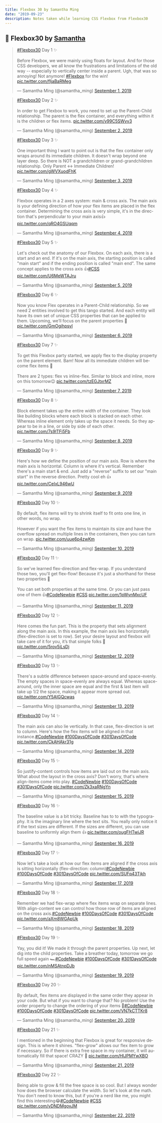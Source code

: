 ```yaml
---
title: Flexbox 30 by Samantha Ming
date: "2019-09-23"
description: Notes taken while learning CSS Flexbox from Flexbox30
---
```


## 🚀 Flexbox30 by [Samantha](https://twitter.com/samantha_ming)

<blockquote class="twitter-tweet"><p lang="en" dir="ltr"><a href="https://twitter.com/hashtag/Flexbox30?src=hash&amp;ref_src=twsrc%5Etfw">#Flexbox30</a> Day 1 ✨<br><br>Before Flexbox, we were mainly using floats for layout. And for those CSS developers, we all know the frustrations and limitations of the old way -- especially to vertically center inside a parent. Ugh, that was so annoying! Not anymore! <a href="https://twitter.com/hashtag/Flexbox?src=hash&amp;ref_src=twsrc%5Etfw">#Flexbox</a> for the win! <a href="https://t.co/fIjaBaRMeg">pic.twitter.com/fIjaBaRMeg</a></p>&mdash; Samantha Ming (@samantha_ming) <a href="https://twitter.com/samantha_ming/status/1168234277529509888?ref_src=twsrc%5Etfw">September 1, 2019</a></blockquote>

<blockquote class="twitter-tweet"><p lang="en" dir="ltr"><a href="https://twitter.com/hashtag/Flexbox30?src=hash&amp;ref_src=twsrc%5Etfw">#Flexbox30</a> Day 2 ✨<br><br>In order to get Flexbox to work, you need to set up the Parent-Child relationship. The parent is the flex container, and everything within it is the children or flex items. <a href="https://t.co/v99C5SWvv3">pic.twitter.com/v99C5SWvv3</a></p>&mdash; Samantha Ming (@samantha_ming) <a href="https://twitter.com/samantha_ming/status/1168538828501483522?ref_src=twsrc%5Etfw">September 2, 2019</a></blockquote>

<blockquote class="twitter-tweet"><p lang="en" dir="ltr"><a href="https://twitter.com/hashtag/Flexbox30?src=hash&amp;ref_src=twsrc%5Etfw">#Flexbox30</a> Day 3 ✨<br><br>One important thing I want to point out is that the flex container only wraps around its immediate children. It doesn&#39;t wrap beyond one layer deep. So there is NOT a grandchildren or grand-grandchildren relationship. Only Parent ↔️ Immediate Children! <a href="https://t.co/gWVXuodFhK">pic.twitter.com/gWVXuodFhK</a></p>&mdash; Samantha Ming (@samantha_ming) <a href="https://twitter.com/samantha_ming/status/1168901825417941000?ref_src=twsrc%5Etfw">September 3, 2019</a></blockquote>

<blockquote class="twitter-tweet"><p lang="en" dir="ltr"><a href="https://twitter.com/hashtag/Flexbox30?src=hash&amp;ref_src=twsrc%5Etfw">#Flexbox30</a> Day 4 ✨<br><br>Flexbox operates in a 2 axes system: main &amp; cross axis. The main axis is your defining direction of how your flex items are placed in the flex container. Determining the cross axis is very simple, it&#39;s in the direction that&#39;s perpendicular to your main axis👍 <a href="https://t.co/qRO4GSUqqm">pic.twitter.com/qRO4GSUqqm</a></p>&mdash; Samantha Ming (@samantha_ming) <a href="https://twitter.com/samantha_ming/status/1169264067866812416?ref_src=twsrc%5Etfw">September 4, 2019</a></blockquote>

<blockquote class="twitter-tweet"><p lang="en" dir="ltr"><a href="https://twitter.com/hashtag/Flexbox30?src=hash&amp;ref_src=twsrc%5Etfw">#Flexbox30</a> Day 5 ✨<br><br>Let&#39;s check out the anatomy of our Flexbox. On each axis, there is a start and an end. If it&#39;s on the main axis, the starting position is called &quot;main start&quot; and if the ending position is called &quot;main end&quot;. The same concept applies to the cross axis 👍<a href="https://twitter.com/hashtag/CSS?src=hash&amp;ref_src=twsrc%5Etfw">#CSS</a> <a href="https://t.co/U6MeWTAJru">pic.twitter.com/U6MeWTAJru</a></p>&mdash; Samantha Ming (@samantha_ming) <a href="https://twitter.com/samantha_ming/status/1169626326019428358?ref_src=twsrc%5Etfw">September 5, 2019</a></blockquote>

<blockquote class="twitter-tweet"><p lang="en" dir="ltr"><a href="https://twitter.com/hashtag/Flexbox30?src=hash&amp;ref_src=twsrc%5Etfw">#Flexbox30</a> Day 6 ✨<br><br>Now you know Flex operates in a Parent-Child relationship. So we need 2 entities involved to get this tango started. And each entity will have its own set of unique CSS properties that can be applied to them. Upcoming, we’ll focus on the parent properties 🤰 <a href="https://t.co/GmOgihpsvl">pic.twitter.com/GmOgihpsvl</a></p>&mdash; Samantha Ming (@samantha_ming) <a href="https://twitter.com/samantha_ming/status/1169990512842964998?ref_src=twsrc%5Etfw">September 6, 2019</a></blockquote>

<blockquote class="twitter-tweet"><p lang="en" dir="ltr"><a href="https://twitter.com/hashtag/Flexbox30?src=hash&amp;ref_src=twsrc%5Etfw">#Flexbox30</a> Day 7 ✨<br><br>To get this Flexbox party started, we apply flex to the display property on the parent element. Bam! Now all its immediate children will become flex items 🎊<br><br>There are 2 types: flex vs inline-flex. Similar to block and inline, more on this tomorrow😉 <a href="https://t.co/tzEGJtxrMZ">pic.twitter.com/tzEGJtxrMZ</a></p>&mdash; Samantha Ming (@samantha_ming) <a href="https://twitter.com/samantha_ming/status/1170405305613615104?ref_src=twsrc%5Etfw">September 7, 2019</a></blockquote>

<blockquote class="twitter-tweet"><p lang="en" dir="ltr"><a href="https://twitter.com/hashtag/Flexbox30?src=hash&amp;ref_src=twsrc%5Etfw">#Flexbox30</a> Day 8 ✨<br><br>Block element takes up the entire width of the container. They look like building blocks where each block is stacked on each other. Whereas inline element only takes up the space it needs. So they appear to be in a line, or side by side of each other. <a href="https://t.co/7s9lTFi5Fb">pic.twitter.com/7s9lTFi5Fb</a></p>&mdash; Samantha Ming (@samantha_ming) <a href="https://twitter.com/samantha_ming/status/1170792070526537729?ref_src=twsrc%5Etfw">September 8, 2019</a></blockquote>

<blockquote class="twitter-tweet"><p lang="en" dir="ltr"><a href="https://twitter.com/hashtag/Flexbox30?src=hash&amp;ref_src=twsrc%5Etfw">#Flexbox30</a> Day 9 ✨<br><br>Here&#39;s how we define the position of our main axis. Row is where the main axis is horizontal. Column is where it&#39;s vertical. Remember there&#39;s a main start &amp; end. Just add a &quot;reverse&quot; suffix to set our &quot;main start&quot; in the reverse direction. Pretty cool eh 👍 <a href="https://t.co/CeIxL946wU">pic.twitter.com/CeIxL946wU</a></p>&mdash; Samantha Ming (@samantha_ming) <a href="https://twitter.com/samantha_ming/status/1171075538531651584?ref_src=twsrc%5Etfw">September 9, 2019</a></blockquote>

<blockquote class="twitter-tweet"><p lang="en" dir="ltr"><a href="https://twitter.com/hashtag/Flexbox30?src=hash&amp;ref_src=twsrc%5Etfw">#Flexbox30</a> Day 10 ✨<br><br>By default, flex items will try to shrink itself to fit onto one line, in other words, no wrap. <br><br>However if you want the flex items to maintain its size and have the overflow spread on multiple lines in the containers, then you can turn on wrap. <a href="https://t.co/uue6p4zwKm">pic.twitter.com/uue6p4zwKm</a></p>&mdash; Samantha Ming (@samantha_ming) <a href="https://twitter.com/samantha_ming/status/1171443806736011271?ref_src=twsrc%5Etfw">September 10, 2019</a></blockquote>

<blockquote class="twitter-tweet"><p lang="en" dir="ltr"><a href="https://twitter.com/hashtag/Flexbox30?src=hash&amp;ref_src=twsrc%5Etfw">#Flexbox30</a> Day 11 ✨<br><br>So we&#39;ve learned flex-direction and flex-wrap. If you understand those two, you&#39;ll get flex-flow! Because it&#39;s just a shorthand for these two properties 👏<br><br>You can set both properties at the same time. Or you can just pass one of them 👍<a href="https://twitter.com/hashtag/CodeNewbie?src=hash&amp;ref_src=twsrc%5Etfw">#CodeNewbie</a> <a href="https://twitter.com/hashtag/CSS?src=hash&amp;ref_src=twsrc%5Etfw">#CSS</a> <a href="https://t.co/1pWynMxcUF">pic.twitter.com/1pWynMxcUF</a></p>&mdash; Samantha Ming (@samantha_ming) <a href="https://twitter.com/samantha_ming/status/1171802882863009792?ref_src=twsrc%5Etfw">September 11, 2019</a></blockquote>

<blockquote class="twitter-tweet"><p lang="en" dir="ltr"><a href="https://twitter.com/hashtag/Flexbox30?src=hash&amp;ref_src=twsrc%5Etfw">#Flexbox30</a> Day 12 ✨<br><br>Here comes the fun part. This is the property that sets alignment along the main axis. In this example, the main axis lies horizontally (flex-direction is set to row). Set your desire layout and flexbox will take care of it for you, it’s that simple folks 🤩 <a href="https://t.co/5rov5iLsDj">pic.twitter.com/5rov5iLsDj</a></p>&mdash; Samantha Ming (@samantha_ming) <a href="https://twitter.com/samantha_ming/status/1172164342457892864?ref_src=twsrc%5Etfw">September 12, 2019</a></blockquote>

<blockquote class="twitter-tweet"><p lang="en" dir="ltr"><a href="https://twitter.com/hashtag/Flexbox30?src=hash&amp;ref_src=twsrc%5Etfw">#Flexbox30</a> Day 13 ✨<br><br>There&#39;s a subtle difference between space-around and space-evenly. The empty spaces in space-evenly are always equal. Whereas space-around, only the inner space are equal and the first &amp; last item will take up 1/2 the space, making it appear more spread out. <a href="https://t.co/Y5AIGQcwas">pic.twitter.com/Y5AIGQcwas</a></p>&mdash; Samantha Ming (@samantha_ming) <a href="https://twitter.com/samantha_ming/status/1172526525452705793?ref_src=twsrc%5Etfw">September 13, 2019</a></blockquote>

<blockquote class="twitter-tweet"><p lang="en" dir="ltr"><a href="https://twitter.com/hashtag/Flexbox30?src=hash&amp;ref_src=twsrc%5Etfw">#Flexbox30</a> Day 14 ✨<br><br>The main axis can also lie vertically. In that case, flex-direction is set to column. Here&#39;s how the flex items will be aligned in that instance.<a href="https://twitter.com/hashtag/CodeNewbie?src=hash&amp;ref_src=twsrc%5Etfw">#CodeNewbie</a> <a href="https://twitter.com/hashtag/100DaysOfCode?src=hash&amp;ref_src=twsrc%5Etfw">#100DaysOfCode</a> <a href="https://twitter.com/hashtag/301DaysOfCode?src=hash&amp;ref_src=twsrc%5Etfw">#301DaysOfCode</a> <a href="https://t.co/CkAHAkr31g">pic.twitter.com/CkAHAkr31g</a></p>&mdash; Samantha Ming (@samantha_ming) <a href="https://twitter.com/samantha_ming/status/1172945061773860864?ref_src=twsrc%5Etfw">September 14, 2019</a></blockquote>

<blockquote class="twitter-tweet"><p lang="en" dir="ltr"><a href="https://twitter.com/hashtag/Flexbox30?src=hash&amp;ref_src=twsrc%5Etfw">#Flexbox30</a> Day 15 ✨<br><br>So justify-content controls how items are laid out on the main axis. What about the layout in the cross axis? Don&#39;t worry, that&#39;s where align-items come into play. <a href="https://twitter.com/hashtag/CodeNewbie?src=hash&amp;ref_src=twsrc%5Etfw">#CodeNewbie</a> <a href="https://twitter.com/hashtag/100DaysOfCode?src=hash&amp;ref_src=twsrc%5Etfw">#100DaysOfCode</a> <a href="https://twitter.com/hashtag/301DaysOfCode?src=hash&amp;ref_src=twsrc%5Etfw">#301DaysOfCode</a> <a href="https://t.co/Zk3xaRNgYn">pic.twitter.com/Zk3xaRNgYn</a></p>&mdash; Samantha Ming (@samantha_ming) <a href="https://twitter.com/samantha_ming/status/1173307613708050432?ref_src=twsrc%5Etfw">September 15, 2019</a></blockquote>

<blockquote class="twitter-tweet"><p lang="en" dir="ltr"><a href="https://twitter.com/hashtag/Flexbox30?src=hash&amp;ref_src=twsrc%5Etfw">#Flexbox30</a> Day 16 ✨<br><br>The baseline value is a bit tricky. Baseline has to to with the typography. It is the imaginary line where the text sits. You really only notice it if the text sizes are different. If the sizes are different, you can use baseline to uniformly align them 👍 <a href="https://t.co/ougFHTwiJR">pic.twitter.com/ougFHTwiJR</a></p>&mdash; Samantha Ming (@samantha_ming) <a href="https://twitter.com/samantha_ming/status/1173612572110544897?ref_src=twsrc%5Etfw">September 16, 2019</a></blockquote>

<blockquote class="twitter-tweet"><p lang="en" dir="ltr"><a href="https://twitter.com/hashtag/Flexbox30?src=hash&amp;ref_src=twsrc%5Etfw">#Flexbox30</a> Day 17 ✨<br><br>Now let&#39;s take a look at how our flex items are aligned if the cross axis is sitting horizontally (flex-direction: column)<a href="https://twitter.com/hashtag/CodeNewbie?src=hash&amp;ref_src=twsrc%5Etfw">#CodeNewbie</a> <a href="https://twitter.com/hashtag/100DaysOfCode?src=hash&amp;ref_src=twsrc%5Etfw">#100DaysOfCode</a> <a href="https://twitter.com/hashtag/301DaysOfCode?src=hash&amp;ref_src=twsrc%5Etfw">#301DaysOfCode</a> <a href="https://t.co/SUFq43Tjkh">pic.twitter.com/SUFq43Tjkh</a></p>&mdash; Samantha Ming (@samantha_ming) <a href="https://twitter.com/samantha_ming/status/1173975356945993729?ref_src=twsrc%5Etfw">September 17, 2019</a></blockquote>

<blockquote class="twitter-tweet"><p lang="en" dir="ltr"><a href="https://twitter.com/hashtag/Flexbox30?src=hash&amp;ref_src=twsrc%5Etfw">#Flexbox30</a> Day 18 ✨<br><br>Remember we had flex-wrap where flex items wrap on separate lines. With align-content we can control how those row of items are aligned on the cross axis.<a href="https://twitter.com/hashtag/CodeNewbie?src=hash&amp;ref_src=twsrc%5Etfw">#CodeNewbie</a> <a href="https://twitter.com/hashtag/100DaysOfCode?src=hash&amp;ref_src=twsrc%5Etfw">#100DaysOfCode</a> <a href="https://twitter.com/hashtag/301DaysOfCode?src=hash&amp;ref_src=twsrc%5Etfw">#301DaysOfCode</a> <a href="https://t.co/aXm8WGApUk">pic.twitter.com/aXm8WGApUk</a></p>&mdash; Samantha Ming (@samantha_ming) <a href="https://twitter.com/samantha_ming/status/1174337818107109377?ref_src=twsrc%5Etfw">September 18, 2019</a></blockquote>

<blockquote class="twitter-tweet"><p lang="en" dir="ltr"><a href="https://twitter.com/hashtag/Flexbox30?src=hash&amp;ref_src=twsrc%5Etfw">#Flexbox30</a> Day 19 ✨<br><br>Yay, you did it! We made it through the parent properties. Up next, let dig into the child properties. Take a breather today, tomorrow we go full speed again 🏎<a href="https://twitter.com/hashtag/CodeNewbie?src=hash&amp;ref_src=twsrc%5Etfw">#CodeNewbie</a> <a href="https://twitter.com/hashtag/100DaysOfCode?src=hash&amp;ref_src=twsrc%5Etfw">#100DaysOfCode</a> <a href="https://twitter.com/hashtag/301DaysOfCode?src=hash&amp;ref_src=twsrc%5Etfw">#301DaysOfCode</a> <a href="https://t.co/nMSAtnpDJb">pic.twitter.com/nMSAtnpDJb</a></p>&mdash; Samantha Ming (@samantha_ming) <a href="https://twitter.com/samantha_ming/status/1174700103958810625?ref_src=twsrc%5Etfw">September 19, 2019</a></blockquote>

<blockquote class="twitter-tweet"><p lang="en" dir="ltr"><a href="https://twitter.com/hashtag/Flexbox30?src=hash&amp;ref_src=twsrc%5Etfw">#Flexbox30</a> Day 20 ✨<br><br>By default, flex items are displayed in the same order they appear in your code. But what if you want to change that? No problem! Use the order property to change the ordering of your items 🔢<a href="https://twitter.com/hashtag/CodeNewbie?src=hash&amp;ref_src=twsrc%5Etfw">#CodeNewbie</a> <a href="https://twitter.com/hashtag/100DaysOfCode?src=hash&amp;ref_src=twsrc%5Etfw">#100DaysOfCode</a> <a href="https://twitter.com/hashtag/301DaysOfCode?src=hash&amp;ref_src=twsrc%5Etfw">#301DaysOfCode</a> <a href="https://t.co/VN7kCTTKr8">pic.twitter.com/VN7kCTTKr8</a></p>&mdash; Samantha Ming (@samantha_ming) <a href="https://twitter.com/samantha_ming/status/1175062117067579393?ref_src=twsrc%5Etfw">September 20, 2019</a></blockquote>

<blockquote class="twitter-tweet"><p lang="en" dir="ltr"><a href="https://twitter.com/hashtag/Flexbox30?src=hash&amp;ref_src=twsrc%5Etfw">#Flexbox30</a> Day 21 ✨<br><br>I mentioned in the beginning that Flexbox is great for responsive design. This is where it shines. &quot;flex-grow&quot; allows our flex item to grow if necessary. So if there is extra free space in my container, it will automatically fill that space! CRAZY 🤯 <a href="https://t.co/HlJPMYwXBO">pic.twitter.com/HlJPMYwXBO</a></p>&mdash; Samantha Ming (@samantha_ming) <a href="https://twitter.com/samantha_ming/status/1175483743898701824?ref_src=twsrc%5Etfw">September 21, 2019</a></blockquote>

<blockquote class="twitter-tweet"><p lang="en" dir="ltr"><a href="https://twitter.com/hashtag/Flexbox30?src=hash&amp;ref_src=twsrc%5Etfw">#Flexbox30</a> Day 22 ✨<br><br>Being able to grow &amp; fill the free space is so cool. But I always wonder how does the browser calculate the width. So let&#39;s look at the math. You don&#39;t need to know this, but if you&#39;re a nerd like me, you might find this interesting😂<a href="https://twitter.com/hashtag/CodeNewbie?src=hash&amp;ref_src=twsrc%5Etfw">#CodeNewbie</a> <a href="https://twitter.com/hashtag/CSS?src=hash&amp;ref_src=twsrc%5Etfw">#CSS</a> <a href="https://t.co/vDNDMgovJM">pic.twitter.com/vDNDMgovJM</a></p>&mdash; Samantha Ming (@samantha_ming) <a href="https://twitter.com/samantha_ming/status/1175846647714041856?ref_src=twsrc%5Etfw">September 22, 2019</a></blockquote>
